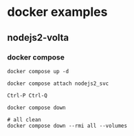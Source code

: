 # docker examples

## nodejs2-volta

### docker compose
```
docker compose up -d

docker compose attach nodejs2_svc

Ctrl-P Ctrl-Q

docker compose down

# all clean
docker compose down --rmi all --volumes
```

